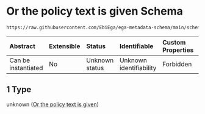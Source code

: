 # Or the policy text is given Schema

```txt
https://raw.githubusercontent.com/EbiEga/ega-metadata-schema/main/schemas/EGA.policy.json#/properties/policyDescriptor/anyOf/1
```



| Abstract            | Extensible | Status         | Identifiable            | Custom Properties | Additional Properties | Access Restrictions | Defined In                                                                   |
| :------------------ | :--------- | :------------- | :---------------------- | :---------------- | :-------------------- | :------------------ | :--------------------------------------------------------------------------- |
| Can be instantiated | No         | Unknown status | Unknown identifiability | Forbidden         | Allowed               | none                | [EGA.policy.json\*](../../../schemas/EGA.policy.json "open original schema") |

## 1 Type

unknown ([Or the policy text is given](ega-8-properties-policy-descriptor-anyof-or-the-policy-text-is-given.md))
